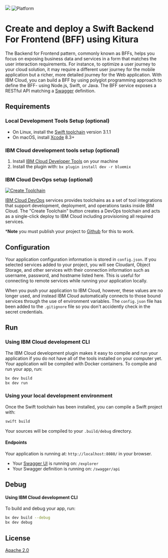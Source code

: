 [![](https://img.shields.io/badge/IBM%20Cloud-powered-blue.svg)](https://bluemix.net)
![Platform](https://img.shields.io/badge/platform-SWIFT-lightgrey.svg?style=flat)

# Create and deploy a Swift Backend For Frontend (BFF) using Kitura

The Backend for Frontend pattern, commonly known as BFFs, helps you focus on exposing business data and services in a form that matches the user interaction requirements. For instance, to optimize a user journey to your cloud solution, it may require a different user journey for the mobile application but a richer, more detailed journey for the Web application. With IBM Cloud, you can build a BFF by using polyglot programming approach to define the BFF- using Node.js, Swift, or Java. The BFF service exposes a RESTful API matching a [Swagger](http://swagger.io) definition.

## Requirements

### Local Development Tools Setup (optional)

- On Linux, install the [Swift toolchain](http://www.swift.org) version 3.1.1
- On macOS, install [Xcode](https://developer.apple.com/download) 8.3+

### IBM Cloud development tools setup (optional)

1. Install [IBM Cloud Developer Tools](https://console.bluemix.net/docs/cli/idt/setting_up_idt.html#add-cli) on your machine
2. Install the plugin with: `bx plugin install dev -r bluemix`

### IBM Cloud DevOps setup (optional)

[![Create Toolchain](https://console.ng.bluemix.net/devops/graphics/create_toolchain_button.png)](https://console.ng.bluemix.net/devops/setup/deploy/)

[IBM Cloud DevOps](https://www.ibm.com/cloud-computing/bluemix/devops) services provides toolchains as a set of tool integrations that support development, deployment, and operations tasks inside IBM Cloud. The "Create Toolchain" button creates a DevOps toolchain and acts as a single-click deploy to IBM Cloud including provisioning all required services.

***Note** you must publish your project to [Github](https://github.com/) for this to work.

## Configuration

Your application configuration information is stored in `config.json`. If you selected services added to your project, you will see Cloudant, Object Storage, and other services with their connection information such as username, password, and hostname listed here. This is useful for connecting to remote services while running your application locally.

When you push your application to IBM Cloud, however, these values are no longer used, and instead IBM Cloud automatically connects to those bound services through the use of environment variables. The `config.json` file has been added to the `.gitignore` file so you don't accidently check in the secret credentials.

## Run

### Using IBM Cloud development CLI

The IBM Cloud development plugin makes it easy to compile and run your application if you do not have all of the tools installed on your computer yet. Your application will be compiled with Docker containers. To compile and run your app, run:

```bash
bx dev build
bx dev run
```

### Using your local development environment

Once the Swift toolchain has been installed, you can compile a Swift project with:

```bash
swift build
```

Your sources will be compiled to your `.build/debug` directory.

#### Endpoints

Your application is running at: `http://localhost:8080/` in your browser.

- Your [Swagger UI](http://swagger.io/swagger-ui/) is running on: `/explorer`
- Your Swagger definition is running on: `/swagger/api`

## Debug

#### Using IBM Cloud development CLI

To build and debug your app, run:
```bash
bx dev build --debug
bx dev debug
```

## License

[Apache 2.0](LICENSE)
